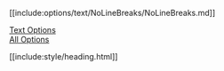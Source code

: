 [[include:options/text/NoLineBreaks/NoLineBreaks.md]]

[Text Options](../index.html)  
[All Options](../../index.html)

[[include:style/heading.html]]